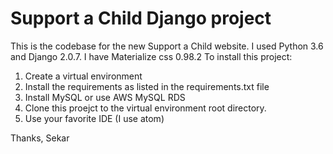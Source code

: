 # Support a Child Django project
This is the codebase for the new Support a Child website. I used Python 3.6 and Django 2.0.7. I have Materialize css 0.98.2
To install this project:
1. Create a virtual environment
2. Install the requirements as listed in the requirements.txt file
3. Install MySQL or use AWS MySQL RDS
4. Clone this proejct to the virtual environment root directory.
5. Use your favorite IDE (I use atom)

Thanks,
Sekar
